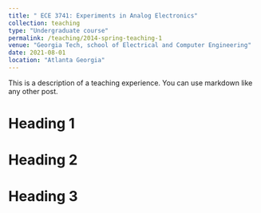 ```yaml
---
title: " ECE 3741: Experiments in Analog Electronics"
collection: teaching
type: "Undergraduate course"
permalink: /teaching/2014-spring-teaching-1
venue: "Georgia Tech, school of Electrical and Computer Engineering"
date: 2021-08-01
location: "Atlanta Georgia"
---
```


This is a description of a teaching experience. You can use markdown like any other post.

Heading 1
======

Heading 2
======

Heading 3
======
